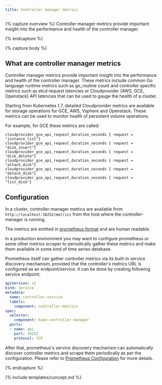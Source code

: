 ```yaml
---
title: Controller manager metrics
---
```


{% capture overview %}
Controller manager metrics provide important insight into the performance and health of
the controller manager.

{% endcapture %}

{% capture body %}
## What are controller manager metrics

Controller manager metrics provide important insight into the performance and health of the controller manager.
These metrics include common Go language runtime metrics such as go_routine count and controller specific metrics such as
etcd request latencies or Cloudprovider (AWS, GCE, Openstack) API latencies that can be used
to gauge the health of a cluster.

Starting from Kubernetes 1.7, detailed Cloudprovider metrics are available for storage operations for GCE, AWS, Vsphere and Openstack.
These metrics can be used to monitor health of persistent volume operations.

For example, for GCE these metrics are called:

```
cloudprovider_gce_api_request_duration_seconds { request = "instance_list"}
cloudprovider_gce_api_request_duration_seconds { request = "disk_insert"}
cloudprovider_gce_api_request_duration_seconds { request = "disk_delete"}
cloudprovider_gce_api_request_duration_seconds { request = "attach_disk"}
cloudprovider_gce_api_request_duration_seconds { request = "detach_disk"}
cloudprovider_gce_api_request_duration_seconds { request = "list_disk"}
```



## Configuration


In a cluster, controller-manager metrics are available from `http://localhost:10252/metrics`
from the host where the controller-manager is running.

The metrics are emitted in [prometheus format](https://prometheus.io/docs/instrumenting/exposition_formats/) and are human readable.

In a production environment you may want to configure prometheus or some other metrics scraper
to periodically gather these metrics and make them available in some kind of time series database.


Prometheus itself can gather controller metrics via its built-in service discovery mechanism, provided
that the controller's metrics URL is configured as an endpoint/service. It can be done by creating following service endpoint:

```yaml
apiVersion: v1
kind: Service
metadata:
  name: controller-service
  labels:
    component: controller-metrics
spec:
  selector:
    component: kube-controller-manager
  ports:
  - name: api
    port: 10252
    protocol: TCP
```

After that,  prometheus's service discovery mechanism can automatically discover controller metrics and scrape them periodically as per the configuration. Please refer to [Prometheus Configuration](https://prometheus.io/docs/operating/configuration/) for
more details.


{% endcapture %}

{% include templates/concept.md %}

